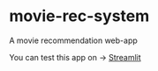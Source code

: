 # movie-rec-system
A movie recommendation web-app

You can test this app on -> [Streamlit](https://movie-rec-system-marinowski.streamlit.app)
